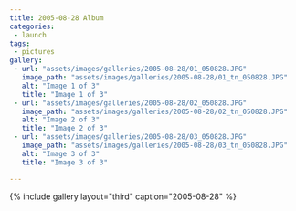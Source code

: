```yaml
---
title: 2005-08-28 Album
categories:
 - launch
tags:
 - pictures
gallery:
 - url: "assets/images/galleries/2005-08-28/01_050828.JPG"
   image_path: "assets/images/galleries/2005-08-28/01_tn_050828.JPG"
   alt: "Image 1 of 3"
   title: "Image 1 of 3"
 - url: "assets/images/galleries/2005-08-28/02_050828.JPG"
   image_path: "assets/images/galleries/2005-08-28/02_tn_050828.JPG"
   alt: "Image 2 of 3"
   title: "Image 2 of 3"
 - url: "assets/images/galleries/2005-08-28/03_050828.JPG"
   image_path: "assets/images/galleries/2005-08-28/03_tn_050828.JPG"
   alt: "Image 3 of 3"
   title: "Image 3 of 3"

---
```


{% include gallery layout="third" caption="2005-08-28" %}
